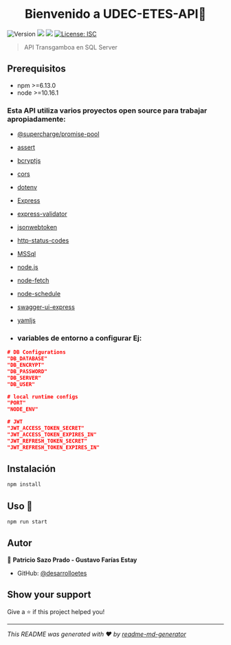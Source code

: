 <h1 align="center">Bienvenido a UDEC-ETES-API👋</h1>
<p>
  <img alt="Version" src="https://img.shields.io/badge/version-1.0.0-blue.svg?cacheSeconds=2592000" />
  <img src="https://img.shields.io/badge/npm-%3E%3D6.13.0-blue.svg" />
  <img src="https://img.shields.io/badge/node-%3E%3D10.16.1-blue.svg" />
  <a href="#" target="_blank">
    <img alt="License: ISC" src="https://img.shields.io/badge/License-ISC-yellow.svg" />
  </a>
</p>

> API Transgamboa en SQL Server

## Prerequisitos

- npm >=6.13.0
- node >=10.16.1

### Esta API utiliza varios proyectos open source para trabajar apropiadamente:
* [@supercharge/promise-pool]
* [assert]
* [bcryptjs]
* [cors]
* [dotenv]
* [Express]
* [express-validator]
* [jsonwebtoken]
* [http-status-codes]
* [MSSql]
* [node.js]
* [node-fetch]
* [node-schedule]
* [swagger-ui-express]
* [yamljs]

* ### variables de entorno a configurar Ej:
```json
# DB Configurations
"DB_DATABASE"
"DB_ENCRYPT"
"DB_PASSWORD"
"DB_SERVER"
"DB_USER"

# local runtime configs
"PORT"
"NODE_ENV"

# JWT
"JWT_ACCESS_TOKEN_SECRET"
"JWT_ACCESS_TOKEN_EXPIRES_IN"
"JWT_REFRESH_TOKEN_SECRET"
"JWT_REFRESH_TOKEN_EXPIRES_IN"

```

## Instalación

```sh
npm install
```

## Uso 🚀

```sh
npm run start
```

## Autor

👤 **Patricio Sazo Prado - Gustavo Farías Estay**

- GitHub: [@desarrolloetes](https://github.com/desarrolloetes)

## Show your support

Give a ⭐️ if this project helped you!

***
_This README was generated with ❤️ by [readme-md-generator](https://github.com/kefranabg/readme-md-generator)_

[//]: # (These are reference links used in the body of this note and get stripped out when the markdown processor does its job. There is no need to format nicely because it shouldn't be seen. Thanks SO - http://stackoverflow.com/questions/4823468/store-comments-in-markdown-syntax)

   [@supercharge/promise-pool]: <https://github.com/supercharge/promise-pool>
   [assert]: <https://github.com/browserify/commonjs-assert>
   [bcryptjs]: <https://github.com/dcodeIO/bcrypt.js#readme>
   [cors]: <https://github.com/expressjs/cors#readme>
   [dotenv]: <https://github.com/motdotla/dotenv#readme>
   [express]: <http://expressjs.com>
   [express-validator]: <https://express-validator.github.io/docs/>
   [http-status-codes]: <https://github.com/prettymuchbryce/http-status-codes#readme>
   [jsonwebtoken]: <https://github.com/auth0/node-jsonwebtoken#readme>
   [mssql]: <https://github.com/tediousjs/node-mssql#readme>
   [node.js]: <http://nodejs.org>
   [node-fetch]: <https://github.com/node-fetch/node-fetch>
   [node-schedule]: <https://github.com/node-schedule/node-schedule>
   [swagger-ui-express]: <https://github.com/scottie1984/swagger-ui-express>
   [yamljs]: <https://github.com/jeremyfa/yaml.js>